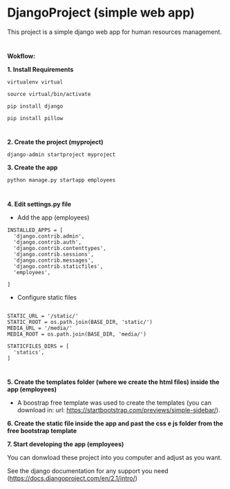 # DjangoProject (simple web app)
This project is a simple django web app for human resources management.
#
**Wokflow:**
   
**1. Install Requirements**
  ```
  virtualenv virtual
  ```
  ```
  source virtual/bin/activate
  ```
  ```
  pip install django
  ```
  ```
  pip install pillow
  ```
  
#
**2. Create the project (myproject)**
  ```
  django-admin startproject myproject
  ```
  
**3. Create the app**
  ```
  python manage.py startapp employees
  ```

#
**4. Edit settings.py file**

  - Add the app (employees)
  ```
  INSTALLED_APPS = [
    'django.contrib.admin',
    'django.contrib.auth',
    'django.contrib.contenttypes',
    'django.contrib.sessions',
    'django.contrib.messages',
    'django.contrib.staticfiles',
    'employees',

]
  ``` 
  
  - Configure static files
  ```
  
STATIC_URL = '/static/'
STATIC_ROOT = os.path.join(BASE_DIR, 'static/')
MEDIA_URL = '/media/'
MEDIA_ROOT = os.path.join(BASE_DIR, 'media/')

STATICFILES_DIRS = [
    'statics',
]
  ```

#
**5. Create the templates folder (where we create the html files) inside the app (employees)**
  - A boostrap free template was used to create the templates (you can download in: url: https://startbootstrap.com/previews/simple-sidebar/).

**6. Create the static file inside the app and past the css e js folder from the free bootstrap template**

**7. Start developing the app (employees)**

You can donwload these project into you computer and adjust as you want.

See the django documentation for any support you need (https://docs.djangoproject.com/en/2.1/intro/)

